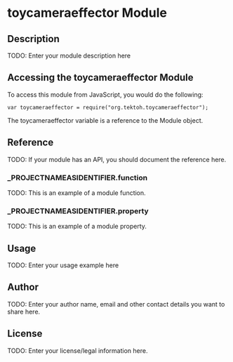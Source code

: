 # toycameraeffector Module

## Description

TODO: Enter your module description here

## Accessing the toycameraeffector Module

To access this module from JavaScript, you would do the following:

	var toycameraeffector = require("org.tektoh.toycameraeffector");

The toycameraeffector variable is a reference to the Module object.	

## Reference

TODO: If your module has an API, you should document
the reference here.

### ___PROJECTNAMEASIDENTIFIER__.function

TODO: This is an example of a module function.

### ___PROJECTNAMEASIDENTIFIER__.property

TODO: This is an example of a module property.

## Usage

TODO: Enter your usage example here

## Author

TODO: Enter your author name, email and other contact
details you want to share here. 

## License

TODO: Enter your license/legal information here.
